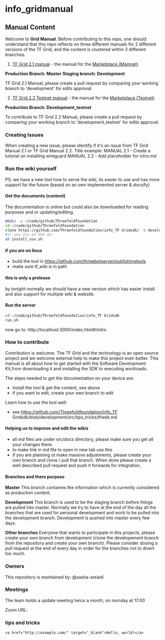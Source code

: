 # info_gridmanual

## Manual Content

Welcome to __Grid Manual__.
Before contributing to this repo, one should understand that this repo reflects on three different manuals for 2 different versions of the TF Grid, and the content is clustered within 3 different branches.

1. [TF Grid 2.1 manual](manual.Threefold.io) - the manual for the [Marketplace (Mainnet)](marketplace.grid.tf)
  
 __Production Branch: Master__
 __Staging branch: Development__
  
  TF Grid 2.1 Manual, please create a pull request by comparing your working branch to 'development' for edits approval.
 
2. [TF Grid 2.2 Testnet manual](manual-testnet.Threefold.io) - the manual for the [Marketplace (Testnet)](marketplace-testnet.grid.tf)

  __Production Branch: Development_testnet__
  
  To contribute to TF Grid 2.2 Manual, please create a pull request by comparing your working branch to 'development_testnet' for edits approval.

### Creating Issues
When creating a new issue, please identify if it's an issue from TF Grid Manual 2.1 or TF Grid Manual 2.2.
Title example:
MANUAL 2.1 - Create a tutorial on installing wireguard
MANUAL 2.2 - Add placeholder for intro.md

### Run the wiki yourself

PS: we have a new tool how to serve the wiki, its easier to use and has more support for the future (based on an own implemented server & docsify)

#### Get the documents (content)

The documentation is online but could also be downloaded for reading purposes and or updating/editing. 

```bash
mkdir -p ~/code/github/Threefoldfoundation
cd ~/code/github/Threefoldfoundation
clone https://github.com/Threefoldfoundation/info_TF Gridsdk/ -b development
#if you are on OSX do:
sh install_osx.sh
```

#### if you are on linux

- build the tool in https://github.com/threebotserver/publishingtools
- make sure tf_wiki is in path

#### this is only a prelease

by tonight normally we should have a new version which has easier install and also support for multiple wiki & website.

#### Run the server

```bash
cd ~/code/github/Threefoldfoundation/info_TF Gridsdk
run.sh
```

now go to: http://localhost:3000/index.html#/intro

### How to contribute

Contribution is welcome. The TF Grid and the technology is an open source project and we welcome external help to make this project even better. This manual is all about how to get started with the Software Development Kit,from downloading it and installing the SDK to executing workloads.

The steps needed to get the documentation on your device are:
- install the tool & get the content, see above
- if you want to edit, create your own branch to edit

Learn how to use the tool well:

- see https://github.com/Threefoldfoundation/info_TF Gridsdk/blob/development/src/tips_tricks/tfweb.md


#### Helping us to improve and edit the wikis

- all md files are under src/docs directory, please make sure you get all your changes there.
- to make link in md file to open in new tab use this 
- if you are planning ot make massive adjustments, please create your own branch and clone / pull that branch. When done please create a well described pull request and push it forwards for integration.

#### Branches and there purpose

**Master** This branch containes the information which is currently considered as production content.

**Development** This branch is used to be the staging branch before things are pulled into master. Normally we try to have at the end of the day all the branches that are used for personal development and work to be pulled into the development branch. Development is pushed into master every few days.

**Other branches** Everyone that wants to participate in this projects, please create your own branch from development (clone the developement branch from the repository and create your own branch). Please consider dooing a pull request at the end of every day in order for the branches not to divert too much.


### Owners

This repository is maintained by:
@sasha-astiadi


### Meetings
The team holds a update meeting twice a month, on monday at 17:00

<!-- TODO: create and enter a zoon link for the meeting -->
Zoom URL: 

### tips and tricks

```
<a href="http://example.com/" target="_blank">Hello, world!</a>
```

